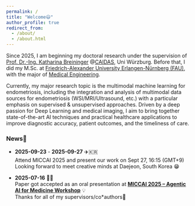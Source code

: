 ```yaml
---
permalink: /
title: "Welcome😃"
author_profile: true
redirect_from: 
  - /about/
  - /about.html
---
```


Since 2025, I am beginning my doctoral research under the supervision of [Prof. Dr.-Ing. Katharina Breininger](https://www.caidas.uni-wuerzburg.de/pr/team/katharina-breininger/) @[CAIDAS](https://www.caidas.uni-wuerzburg.de/), Uni Würzburg. Before that, I did my M.Sc. at [Friedrich-Alexander University Erlangen-Nürnberg (FAU)](https://www.fau.de/), with the major of [Medical Engineering](https://meinstudium.fau.de/studiengang/medizintechnik-msc/). 

Currently, my major research topic is the multimodal machine learning for endometriosis, including the integration and analysis of multimodal data sources for endometriosis (WSI/MRI/Ultrasound, etc.) with a particular emphasis on supervised & unsupervised approaches. Driven by a deep passion for Deep Learning and medical imaging, I aim to bring together state-of-the-art AI techniques and practical healthcare applications to improve diagnostic accuracy, patient outcomes, and the timeliness of care. 

### News🔔
- **2025-09-23** - **2025-09-27** ✈️🇰🇷  
  Attend MICCAI 2025 and present our work on Sept 27, 16:15 (GMT+9)
  Looking forward to meet creative minds at Daejeon, South Korea 😁  


- **2025-07-16** 🎉🧾  
  Paper got accepted as an oral presentation at **[MICCAI 2025 – Agentic AI for Medicine Workshop](https://miccai-agentic-ai.github.io/)** 💡  
  Thanks for all of my supervisors/co*authors🙏


